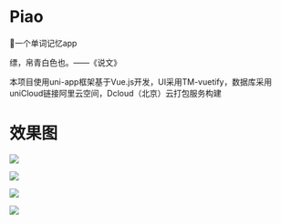 # Piao

💌一个单词记忆app

缥，帛青白色也。——《说文》

本项目使用uni-app框架基于Vue.js开发，UI采用TM-vuetify，数据库采用uniCloud链接阿里云空间，Dcloud（北京）云打包服务构建

# 效果图

![](https://s2.loli.net/2022/04/04/rNkIVGmDRBsCFbJ.jpg)

![](https://s2.loli.net/2022/04/04/U9dnS1w68cuAHNz.jpg)

![](https://s2.loli.net/2022/04/04/GmFfCcjhyQNzgYJ.jpg)

![](https://s2.loli.net/2022/04/04/ewHdU2zDstBRqLp.jpg)
